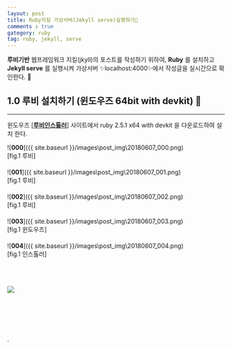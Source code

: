 ```yaml
---
layout: post
title: Ruby지킬 가상서버(Jekyll serve)실행하기💎
comments : true
gategory: ruby
tag: ruby, jekyll, serve
---
```


**루비기반** 웹프레임워크 지킬(jkyll)의 포스트를 작성하기 위하여, **Ruby** 를 설치하고 **Jekyll serve** 를 실행시켜 가상서버 ✨localhost:4000✨에서 작성글을 실시간으로 확인한다. 💂


## 1.0 루비 설치하기 (윈도우즈 64bit with devkit) 💎
---

윈도우즈 [[**루비인스톨러**]](https://rubyinstaller.org/downloads/) 사이트에서 ruby 2.5.1 x64 with devkit 을 다운로드하여 설치 한다.     

![__000__]({{ site.baseurl }}/images\post_img\20180607_000.png)   
[fig.1 루비]  
　  
![__001__]({{ site.baseurl }}/images\post_img\20180607_001.png)  
[fig.1 루비]  
　  
![__002__]({{ site.baseurl }}/images\post_img\20180607_002.png)  
[fig.1 루비]  
　  
![__003__]({{ site.baseurl }}/images\post_img\20180607_003.png)  
[fig.1 윈도우즈]  
　  
![__004__]({{ site.baseurl }}/images\post_img\20180607_004.png)  
[fig.1 인스톨러]  

<br><br><br>
<img src="{{site.baseurl}}/images/system/ruby_on_rails.jpg" width=""/>

<br><br><br><br><br>.
